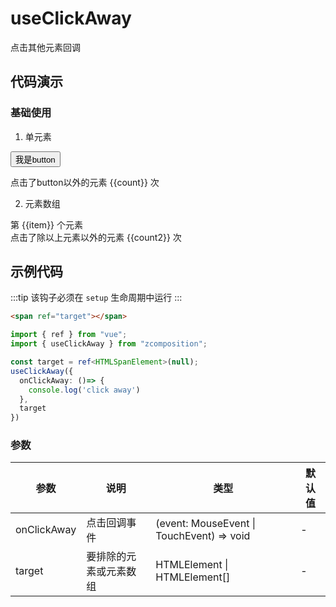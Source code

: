 # useClickAway

点击其他元素回调

## 代码演示

### 基础使用

1. 单元素
  
  <button ref="target">我是button</button>
<div>点击了button以外的元素 {{count}} 次</div>

2. 元素数组
  <div v-for="(item,index) in divs" :key="item" :ref="el => { if (el) targets[index] = el}">
第 {{item}} 个元素
</div>
<div>点击了除以上元素以外的元素 {{count2}} 次</div>

<script setup lang="ts">
import { ref, reactive } from 'vue'
import { useClickAway } from "@lib";

const target = ref<HTMLSpanElement>(null);
const count = ref(0)
useClickAway({
  onClickAway: () => {
    count.value ++
  },
  target
})


const divs = ref([1,2,3])
const targets = ref<HTMLSpanElement[]>([])
const count2 = ref(0)

useClickAway({
  onClickAway: ()=> {
    count2.value ++
  },
  target: targets
})
</script>




## 示例代码
:::tip
该钩子必须在 `setup` 生命周期中运行
:::

```html
<span ref="target"></span>
```

```typescript
import { ref } from "vue";
import { useClickAway } from "zcomposition";

const target = ref<HTMLSpanElement>(null);
useClickAway({
  onClickAway: ()=> {
    console.log('click away')
  },
  target
})
```

### 参数

| 参数       | 说明                 | 类型         | 默认值  |
| -------    | ------------------- | ----------- | ------ |
| onClickAway | 点击回调事件         | (event: MouseEvent \| TouchEvent) => void    | -       |
| target   | 要排除的元素或元素数组          |  HTMLElement \| HTMLElement[]   | -       |
